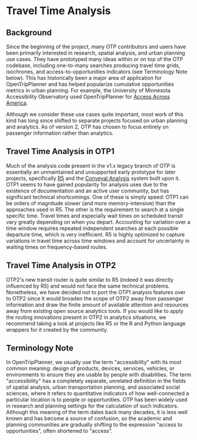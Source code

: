 # Travel Time Analysis

## Background

Since the beginning of the project, many OTP contributors and users have been primarily interested in research, spatial analysis, and urban planning use cases. They have prototyped many ideas within or on top of the OTP codebase, including one-to-many searches producing travel time grids, isochrones, and access-to-opportunities indicators (see Terminology Note below). This has historically been a major area of application for OpenTripPlanner and has helped popularize cumulative opportunities metrics in urban planning. For example, the University of Minnesota Accessibility Observatory used OpenTripPlanner for [Access Across America](https://www.cts.umn.edu/programs/ao/aaa). 

Although we consider these use cases quite important, most work of this kind has long since shifted to separate projects focused on urban planning and analytics. As of version 2, OTP has chosen to focus entirely on passenger information rather than analytics.

## Travel Time Analysis in OTP1

Much of the analysis code present in the v1.x legacy branch of OTP is essentially an unmaintained and unsupported early prototype for later projects, specifically [R5](https://github.com/conveyal/r5/) and the [Conveyal Analysis](https://conveyal.com/learn) system built upon it. OTP1 seems to have gained popularity for analysis uses due to the existence of documentation and an active user community, but has significant technical shortcomings. One of these is simply speed: OTP1 can be orders of magnitude slower (and more memory-intensive) than the approaches used in R5. The other is the requirement to search at a single specific time. Travel times and especially wait times on scheduled transit vary greatly depending on when you depart. Accounting for variation over a time window requires repeated independent searches at each possible departure time, which is very inefficient. R5 is highly optimized to capture variations in travel time across time windows and account for uncertainty in waiting times on frequency-based routes.

## Travel Time Analysis in OTP2

OTP2's new transit router is quite similar to R5 (indeed it was directly influenced by R5) and would not face the same technical problems. Nonetheless, we have decided not to port the OTP1 analysis features over to OTP2 since it would broaden the scope of OTP2 away from passenger information and draw the finite amount of available attention and resources away from existing open source analytics tools. If you would like to apply the routing innovations present in OTP2 in analytics situations, we recommend taking a look at projects like R5 or the R and Python language wrappers for it created by the community.


## Terminology Note

In OpenTripPlanner, we usually use the term "accessibility" with its most common meaning: design of products, devices, services, vehicles, or environments to ensure they are usable by people with disabilities. The term "accessibility" has a completely separate, unrelated definition in the fields of spatial analysis, urban transportation planning, and associated social sciences, where it refers to quantitative indicators of how well-connected a particular location is to people or opportunities. OTP has been widely used in research and planning settings for the calculation of such indicators. Although this meaning of the term dates back many decades, it is less well known and has become a source of confusion, so the academic and planning communities are gradually shifting to the expression "access to opportunities", often shortened to "access".
